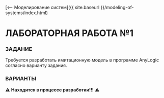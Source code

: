 [⟵ Моделирование систем]({{ site.baseurl }}/modeling-of-systems/index.html)

# **ЛАБОРАТОРНАЯ РАБОТА №1**

### **ЗАДАНИЕ**

Требуется разработать имитационную модель в программе AnyLogic согласно варианту задания.

### **ВАРИАНТЫ**

⚠️ **Находится в процессе разработки!!!** ⚠️
